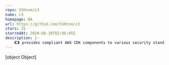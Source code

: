 ```yaml
---
repo: SSHcom/c3
name: c3
homepage: NA
url: https://github.com/SSHcom/c3
stars: 31
starredAt: 2020-06-30T02:06:05Z
description: |-
    𝗖𝟯 provides compliant AWS CDK components to various security standards.
---
```


[object Object]
